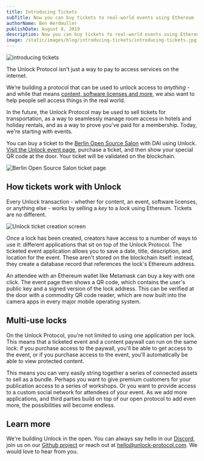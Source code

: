 ```yaml
---
title: Introducing Tickets
subTitle: Now you can buy tickets to real-world events using Ethereum
authorName: Ben Werdmuller
publishDate: August 8, 2019
description: Now you can buy tickets to real-world events using Ethereum and the Unlock Protocol.
image: /static/images/blog/introducing-tickets/introducing-tickets.jpg
---
```

![introducing tickets](/static/images/blog/introducing-tickets/introducing-tickets.jpg)

The Unlock Protocol isn't just a way to pay to access services on the internet.

We’re building a protocol that can be used to unlock access to _anything_ - and while that means [content, software
licenses and more](https://unlock-protocol.com/blog/ways-to-unlock-the-web/), we also want to help people sell access
things in the real world.

In the future, the Unlock Protocol may be used to sell tickets for transportation, as a way to seamlessly manage room
access in hotels and holiday rentals, and as a way to prove you've paid for a membership. Today, we're starting with
events.

You can buy a ticket to the [Berlin Open Source Salon](https://berlin.opensourcesalon.com/) with DAI using Unlock.
[Visit the Unlock event page](https://tickets.unlock-protocol.com/event/0x98c0cbF0e9525f1a6975A51c9D5E8e063c034D6D),
purchase a ticket, and then show your special QR code at the door. Your ticket will be validated on the blockchain.

![Berlin Open Source Salon ticket page](/static/images/blog/introducing-tickets/boss-tickets.png)

## How tickets work with Unlock

Every Unlock transaction - whether for content, an event, software licenses, or anything else - works by selling a _key_
to a _lock_ using Ethereum. Tickets are no different.

![Unlock ticket creation screen](/static/images/blog/introducing-tickets/create-an-event.png)

Once a lock has been created, creators have access to a number of ways to use it: different applications that sit on top of
the Unlock Protocol. The ticketed event application allows you to save a date, title, description, and location for the
event. These aren't stored on the blockchain itself: instead, they create a database record that references the lock's
Ethereum address.

An attendee with an Ethereum wallet like Metamask can buy a key with one click. The event page then shows a QR code, which
contains the user's public key and a signed version of the lock address. This can be verified at the door with a
commodity QR code reader, which are now built into the camera apps in every major mobile operating system.

## Multi-use locks

On the Unlock Protocol, you're not limited to using one application per lock. This means that a ticketed event and a
content paywall can run on the same lock: if you purchase access to the paywall, you'll be able to get access to the
event, or if you purchase access to the event, you'll automatically be able to view protected content.

This means you can very easily string together a series of connected assets to sell as a bundle. Perhaps you want to
give premium customers for your publication access to a series of workshops. Or you want to provide access to a custom
social network for attendees of your event. As we add more applications, and third parties build on top of our open
protocol to add even more, the possibilities will become endless.

## Learn more

We're building Unlock in the open. You can always say hello in our [Discord](https://discord.gg/Ah6ZEJyTDp), join
us on our [Github project](https://github.com/unlock-protocol/unlock/) or reach out at
[hello@unlock-protocol.com](mailto:hello@unlock-protocol.com). We would love to hear from you.
